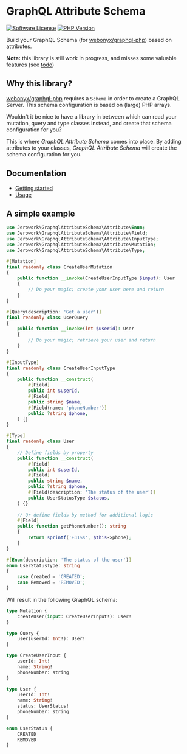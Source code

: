 # GraphQL Attribute Schema
[![Software License](https://img.shields.io/badge/license-MIT-brightgreen.svg?style=flat)](LICENSE)
[![PHP Version](https://img.shields.io/badge/php-%5E8.3-8892BF.svg?style=flat)](http://www.php.net)

Build your GraphQL Schema (for [webonyx/graphql-php](https://github.com/webonyx/graphql-php)) based on attributes.

**Note:** this library is still work in progress, and misses some valuable features (see [todo](todo.md))

## Why this library?
[webonyx/graphql-php](https://github.com/webonyx/graphql-php) requires a `Schema` in order to create a GraphQL Server.
This schema configuration is based on (large) PHP arrays.

Wouldn't it be nice to have a library in between which can read your mutation, query and type classes instead, and create
that schema configuration for you?

This is where *GraphQL Attribute Schema* comes into place. By adding attributes to your classes,
*GraphQL Attribute Schema* will create the schema configuration for you.

## Documentation
- [Getting started](getting_started.md)
- [Usage](usage.md)

## A simple example
```php
use Jerowork\GraphqlAttributeSchema\Attribute\Enum;
use Jerowork\GraphqlAttributeSchema\Attribute\Field;
use Jerowork\GraphqlAttributeSchema\Attribute\InputType;
use Jerowork\GraphqlAttributeSchema\Attribute\Mutation;
use Jerowork\GraphqlAttributeSchema\Attribute\Type;

#[Mutation]
final readonly class CreateUserMutation
{
    public function __invoke(CreateUserInputType $input): User
    {
        // Do your magic; create your user here and return
    }
}

#[Query(description: 'Get a user')]
final readonly class UserQuery
{
    public function __invoke(int $userid): User
    {
        // Do your magic; retrieve your user and return    
    }
}

#[InputType]
final readonly class CreateUserInputType
{
    public function __construct(
        #[Field]
        public int $userId,
        #[Field]
        public string $name,
        #[Field(name: 'phoneNumber')]
        public ?string $phone,
    ) {}
}

#[Type]
final readonly class User
{
    // Define fields by property
    public function __construct(
        #[Field]
        public int $userId,
        #[Field]
        public string $name,   
        public ?string $phone,
        #[Field(description: 'The status of the user')]
        public UserStatusType $status,
    ) {}
    
    // Or define fields by method for additional logic
    #[Field]
    public function getPhoneNumber(): string
    {
        return sprintf('+31%s', $this->phone);
    }
}

#[Enum(description: 'The status of the user')]
enum UserStatusType: string 
{
    case Created = 'CREATED';
    case Removed = 'REMOVED';
}
```

Will result in the following GraphQL schema:
```graphql
type Mutation {
    createUser(input: CreateUserInput!): User!
}

type Query {
    user(userId: Int!): User!
}

type CreateUserInput {
    userId: Int!
    name: String!
    phoneNumber: string
}

type User {
    userId: Int!
    name: String!
    status: UserStatus!
    phoneNumber: string
}

enum UserStatus {
    CREATED
    REMOVED
}
```